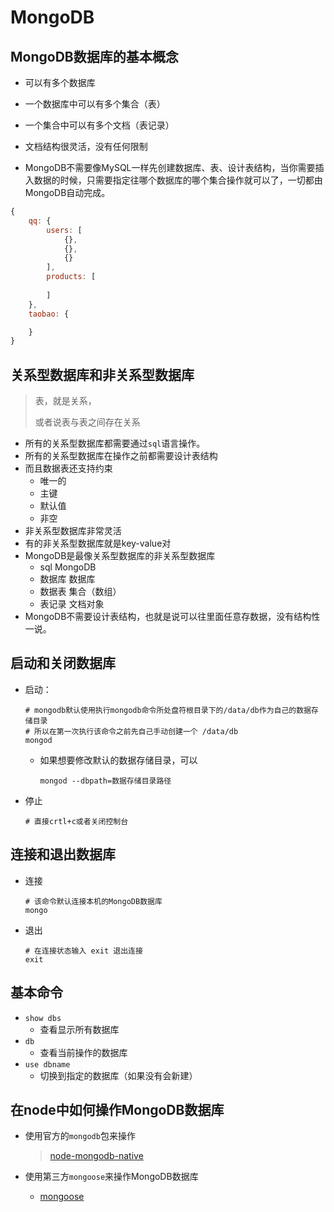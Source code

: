 # MongoDB

## MongoDB数据库的基本概念

- 可以有多个数据库

- 一个数据库中可以有多个集合（表）
- 一个集合中可以有多个文档（表记录）
- 文档结构很灵活，没有任何限制
- MongoDB不需要像MySQL一样先创建数据库、表、设计表结构，当你需要插入数据的时候，只需要指定往哪个数据库的哪个集合操作就可以了，一切都由MongoDB自动完成。

```javascript
{
    qq: {
        users: [
            {},
            {},
            {}
        ],
        products: [
                
        ]
    },
    taobao: {

    }
}
```



## 关系型数据库和非关系型数据库

> 表，就是关系，
>
> 或者说表与表之间存在关系

- 所有的关系型数据库都需要通过`sql`语言操作。
- 所有的关系型数据库在操作之前都需要设计表结构
- 而且数据表还支持约束
  - 唯一的
  - 主键
  - 默认值
  - 非空
- 非关系型数据库非常灵活
- 有的非关系型数据库就是key-value对
- MongoDB是最像关系型数据库的非关系型数据库
  - sql		MongoDB
  - 数据库      数据库
  - 数据表      集合（数组）
  - 表记录      文档对象
- MongoDB不需要设计表结构，也就是说可以往里面任意存数据，没有结构性一说。

## 启动和关闭数据库

- 启动：

  ```shell
  # mongodb默认使用执行mongodb命令所处盘符根目录下的/data/db作为自己的数据存储目录
  # 所以在第一次执行该命令之前先自己手动创建一个 /data/db
  mongod
  ```

  + 如果想要修改默认的数据存储目录，可以

    ```shell
    mongod --dbpath=数据存储目录路径
    ```

- 停止

  ```shell
  # 直接crtl+c或者关闭控制台
  ```

## 连接和退出数据库

- 连接

  ```shell
  # 该命令默认连接本机的MongoDB数据库
  mongo
  ```

- 退出

  ```shell
  # 在连接状态输入 exit 退出连接
  exit
  ```

## 基本命令

- `show dbs`
  - 查看显示所有数据库
- `db`
  - 查看当前操作的数据库
- `use dbname`
  - 切换到指定的数据库（如果没有会新建）

## 在node中如何操作MongoDB数据库

- 使用官方的`mongodb`包来操作

  > [node-mongodb-native](https://github.com/mongodb/node-mongodb-native)

- 使用第三方`mongoose`来操作MongoDB数据库

  - [mongoose](https://github.com/hewq/NOTE/blob/master/nodejs/mongoose.md)

  

